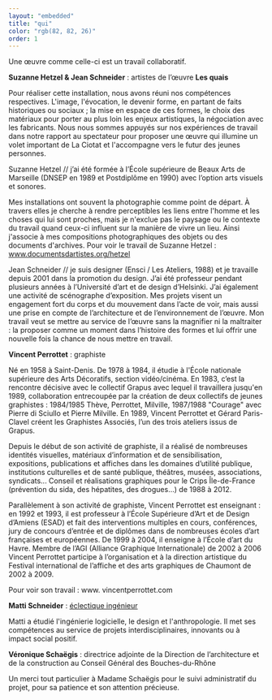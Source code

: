 ```yaml
---
layout: "embedded"
title: "qui"
color: "rgb(82, 82, 26)"
order: 1
---
```


Une œuvre comme celle-ci est un travail collaboratif.

**Suzanne Hetzel & Jean Schneider** : artistes de l’œuvre **Les quais**

Pour réaliser cette installation, nous avons réuni nos compétences respectives. L'image, l'évocation, le devenir forme, en partant de faits historiques ou sociaux ; la mise en espace de ces formes, le choix des matériaux pour porter au plus loin les enjeux artistiques, la négociation avec les fabricants. Nous nous sommes appuyés sur nos expériences de travail dans notre rapport au spectateur pour proposer une œuvre qui illumine un volet important de La Ciotat et l'accompagne vers le futur des jeunes personnes.

Suzanne Hetzel // j’ai été formée à l’École supérieure de Beaux Arts de Marseille (DNSEP en 1989 et Postdiplôme en 1990) avec l’option arts visuels et sonores.

Mes installations ont souvent la photographie comme point de départ. À travers elles je cherche à rendre perceptibles les liens entre l'homme et les choses qui lui sont proches, mais je n'exclue pas le paysage ou le contexte du travail quand ceux-ci influent sur la manière de vivre un lieu. Ainsi j'associe à mes compositions photographiques des objets ou des documents d'archives.
Pour voir le travail de Suzanne Hetzel : www.documentsdartistes.org/hetzel

Jean Schneider // je suis designer (Ensci / Les Ateliers, 1988) et je travaille depuis 2001 dans la promotion du design.
J’ai été professeur pendant plusieurs années à l’Université d’art et de design d’Helsinki.
J’ai également une activité de scénographe d’exposition. Mes projets visent un engagement fort du corps et du mouvement dans l’acte de voir, mais aussi une prise en compte de l’architecture et de l’environnement de l’œuvre. Mon travail veut se mettre au service de l’œuvre sans la magnifier ni la maltraiter : la proposer comme un moment dans l’histoire des formes et lui offrir une nouvelle fois la chance de nous mettre en travail.

**Vincent Perrottet** : graphiste

Né en 1958 à Saint-Denis. De 1978 à 1984, il étudie à l'École nationale supérieure  des Arts Décoratifs, section vidéo/cinéma.
En 1983, c’est la rencontre décisive avec le collectif Grapus avec lequel il travaillera jusqu'en 1989, collaboration entrecoupée par la création de deux collectifs de jeunes graphistes : 1984/1985 Thève, Perrottet, Milville, 1987/1988 "Courage" avec Pierre di Sciullo et Pierre Milville.
En 1989, Vincent Perrottet et Gérard Paris-Clavel créent les Graphistes Associés, l’un des trois ateliers issus de Grapus.

Depuis le début de son activité de graphiste, il a réalisé de nombreuses identités visuelles, matériaux d’information et de sensibilisation, expositions, publications et affiches dans les domaines d’utilité publique, institutions culturelles et de santé publique, théâtres, musées, associations, syndicats... Conseil et réalisations graphiques pour le Crips Île-de-France (prévention du sida, des hépatites, des drogues...) de 1988 à 2012.

Parallèlement à son activité de graphiste, Vincent Perrottet est enseignant :
en 1992 et 1993, il est professeur à l’École Supérieure d’Art et de Design d’Amiens (ESAD) et fait des interventions multiples en cours, conférences, jury de concours d’entrée et de diplômes dans de nombreuses écoles d’art françaises et européennes.
De 1999 à 2004, il enseigne à l’École d’art du Havre.
Membre de l’AGI (Alliance Graphique Internationale) de 2002 à 2006
Vincent Perrottet participe à l’organisation et à la direction artistique du Festival international de l’affiche et des arts graphiques de Chaumont de 2002 à 2009.

Pour voir son travail : www. vincentperrottet.com


**Matti Schneider** : [éclectique ingénieur](http://mattischneider.fr)

Matti a étudié l'ingénierie logicielle, le design et l'anthropologie. Il met ses compétences au service de projets interdisciplinaires, innovants ou à impact social positif.


**Véronique Schaëgis** : directrice adjointe de la Direction de l’architecture et de la construction au Conseil Général des Bouches-du-Rhône

Un merci tout particulier à Madame Schaëgis pour le suivi administratif du projet, pour sa patience et son attention précieuse.

